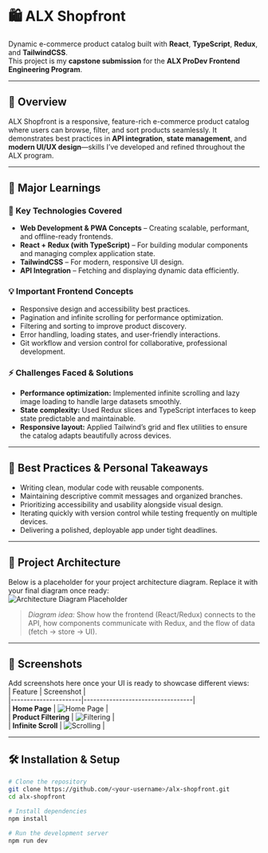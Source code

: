 # 🛍️ ALX Shopfront

Dynamic e-commerce product catalog built with **React**, **TypeScript**, **Redux**, and **TailwindCSS**.  
This project is my **capstone submission** for the **ALX ProDev Frontend Engineering Program**.

---

## 📖 Overview  
ALX Shopfront is a responsive, feature-rich e-commerce product catalog where users can browse, filter, and sort products seamlessly. It demonstrates best practices in **API integration**, **state management**, and **modern UI/UX design**—skills I’ve developed and refined throughout the ALX program.

---

## 🚀 Major Learnings  
### 🔑 Key Technologies Covered  
- **Web Development & PWA Concepts** – Creating scalable, performant, and offline-ready frontends.  
- **React + Redux (with TypeScript)** – For building modular components and managing complex application state.  
- **TailwindCSS** – For modern, responsive UI design.  
- **API Integration** – Fetching and displaying dynamic data efficiently.

### 💡 Important Frontend Concepts  
- Responsive design and accessibility best practices.  
- Pagination and infinite scrolling for performance optimization.  
- Filtering and sorting to improve product discovery.  
- Error handling, loading states, and user-friendly interactions.  
- Git workflow and version control for collaborative, professional development.

### ⚡ Challenges Faced & Solutions  
- **Performance optimization:** Implemented infinite scrolling and lazy image loading to handle large datasets smoothly.  
- **State complexity:** Used Redux slices and TypeScript interfaces to keep state predictable and maintainable.  
- **Responsive layout:** Applied Tailwind’s grid and flex utilities to ensure the catalog adapts beautifully across devices.  

---

## 🌟 Best Practices & Personal Takeaways  
- Writing clean, modular code with reusable components.  
- Maintaining descriptive commit messages and organized branches.  
- Prioritizing accessibility and usability alongside visual design.  
- Iterating quickly with version control while testing frequently on multiple devices.  
- Delivering a polished, deployable app under tight deadlines.

---

## 🧩 Project Architecture  
Below is a placeholder for your project architecture diagram. Replace it with your final diagram once ready:  
![Architecture Diagram Placeholder](./docs/architecture-diagram.png)  
> *Diagram idea:* Show how the frontend (React/Redux) connects to the API, how components communicate with Redux, and the flow of data (fetch → store → UI).

---

## 📸 Screenshots  
Add screenshots here once your UI is ready to showcase different views:  
| Feature              | Screenshot                        |  
|----------------------|----------------------------------|  
| **Home Page**        | ![Home Page](./docs/home.png)     |  
| **Product Filtering** | ![Filtering](./docs/filter.png)  |  
| **Infinite Scroll**   | ![Scrolling](./docs/scroll.png)  |  

---

## 🛠️ Installation & Setup  
```bash
# Clone the repository
git clone https://github.com/<your-username>/alx-shopfront.git
cd alx-shopfront

# Install dependencies
npm install

# Run the development server
npm run dev
